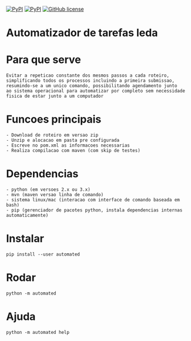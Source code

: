 [![PyPI](https://img.shields.io/badge/pypi-1.1.4-blue.svg)](https://pypi.python.org/pypi/automated)
[![PyPI](https://img.shields.io/pypi/pyversions/Django.svg)](https://pypi.python.org/pypi/automated)
[![GitHub license](https://img.shields.io/badge/license-MIT-blue.svg)](https://raw.githubusercontent.com/gabrielfern/automated-leda-tasks/master/LICENSE)

# Automatizador de tarefas leda

  # Para que serve

    Evitar a repeticao constante dos mesmos passos a cada roteiro,
    simplificando todos os processos incluindo a primeira submissao,
    resumindo-se a um unico comando, possibilitando agendamento junto
    ao sistema operacional para automatizar por completo sem necessidade
    fisica de estar junto a um computador

  # Funcoes principais

    - Download de roteiro em versao zip
    - Unzip e alocacao em pasta pre configurada
    - Escreve no pom.xml as informacoes necessarias
    - Realiza compilacao com maven (com skip de testes)

  # Dependencias

    - python (em versoes 2.x ou 3.x)
    - mvn (maven versao linha de comando)
    - sistema linux/mac (interacao com interface de comando baseada em bash)
    - pip (gerenciador de pacotes python, instala dependencias internas automaticamente)

  # Instalar

    pip install --user automated

  # Rodar

    python -m automated

  # Ajuda

    python -m automated help
